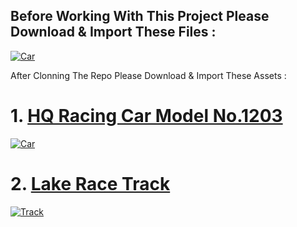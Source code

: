 ## Before Working With This Project Please Download & Import These Files :

[![Car](https://i.imgur.com/ijpADi8.png)](https://store.unity.com/#plans-individual)

<p>After Clonning The Repo Please Download & Import These Assets : </p>

# 1. [HQ Racing Car Model No.1203](https://assetstore.unity.com/packages/3d/vehicles/land/hq-racing-car-model-no-1203-139221)

[![Car](https://assetstorev1-prd-cdn.unity3d.com/key-image/41c38cf3-73e5-418a-8c96-df6acaa0df95.webp)]()

# 2. [Lake Race Track](https://assetstore.unity.com/packages/3d/environments/roadways/lake-race-track-55908)

[![Track](https://assetstorev1-prd-cdn.unity3d.com/package-screenshot/78f519a7-761e-4d73-b804-59aa0f4cf9a8.webp)]()
